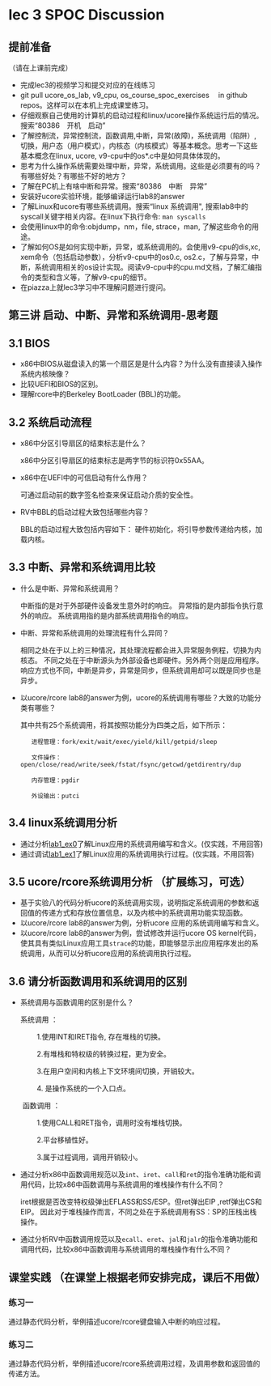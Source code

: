 # lec 3 SPOC Discussion

## **提前准备**
（请在上课前完成）


 - 完成lec3的视频学习和提交对应的在线练习
 - git pull ucore_os_lab, v9_cpu, os_course_spoc_exercises  　in github repos。这样可以在本机上完成课堂练习。
 - 仔细观察自己使用的计算机的启动过程和linux/ucore操作系统运行后的情况。搜索“80386　开机　启动”
 - 了解控制流，异常控制流，函数调用,中断，异常(故障)，系统调用（陷阱）,切换，用户态（用户模式），内核态（内核模式）等基本概念。思考一下这些基本概念在linux, ucore, v9-cpu中的os*.c中是如何具体体现的。
 - 思考为什么操作系统需要处理中断，异常，系统调用。这些是必须要有的吗？有哪些好处？有哪些不好的地方？
 - 了解在PC机上有啥中断和异常。搜索“80386　中断　异常”
 - 安装好ucore实验环境，能够编译运行lab8的answer
 - 了解Linux和ucore有哪些系统调用。搜索“linux 系统调用", 搜索lab8中的syscall关键字相关内容。在linux下执行命令: ```man syscalls```
 - 会使用linux中的命令:objdump，nm，file, strace，man, 了解这些命令的用途。
 - 了解如何OS是如何实现中断，异常，或系统调用的。会使用v9-cpu的dis,xc, xem命令（包括启动参数），分析v9-cpu中的os0.c, os2.c，了解与异常，中断，系统调用相关的os设计实现。阅读v9-cpu中的cpu.md文档，了解汇编指令的类型和含义等，了解v9-cpu的细节。
 - 在piazza上就lec3学习中不理解问题进行提问。

## 第三讲 启动、中断、异常和系统调用-思考题

## 3.1 BIOS
-  x86中BIOS从磁盘读入的第一个扇区是是什么内容？为什么没有直接读入操作系统内核映像？
- 比较UEFI和BIOS的区别。
- 理解rcore中的Berkeley BootLoader (BBL)的功能。

## 3.2 系统启动流程

- x86中分区引导扇区的结束标志是什么？

     x86中分区引导扇区的结束标志是两字节的标识符0x55AA。
     
- x86中在UEFI中的可信启动有什么作用？

     可通过启动前的数字签名检查来保证启动介质的安全性。
     
- RV中BBL的启动过程大致包括哪些内容？

     BBL的启动过程大致包括内容如下：
        硬件初始化，将引导参数传递给内核，加载内核。

## 3.3 中断、异常和系统调用比较
- 什么是中断、异常和系统调用？

     中断指的是对于外部硬件设备发生意外时的响应。
     异常指的是内部指令执行意外的响应。
     系统调用指的是内部系统调用指令的响应。
     
-  中断、异常和系统调用的处理流程有什么异同？

     相同之处在于以上的三种情况，其处理流程都会进入异常服务例程，切换为内核态。
     不同之处在于中断源头为外部设备也即硬件。另外两个则是应用程序。
     响应方式也不同，中断是异步，异常是同步，但系统调用却可以既是同步也是异步。
     
- 以ucore/rcore lab8的answer为例，ucore的系统调用有哪些？大致的功能分类有哪些？

     其中共有25个系统调用，将其按照功能分为四类之后，如下所示：
     
         进程管理：fork/exit/wait/exec/yield/kill/getpid/sleep
         
         文件操作：open/close/read/write/seek/fstat/fsync/getcwd/getdirentry/dup
         
         内存管理：pgdir
         
         外设输出：putci
         
## 3.4 linux系统调用分析
- 通过分析[lab1_ex0](https://github.com/chyyuu/ucore_lab/blob/master/related_info/lab1/lab1-ex0.md)了解Linux应用的系统调用编写和含义。(仅实践，不用回答)
- 通过调试[lab1_ex1](https://github.com/chyyuu/ucore_lab/blob/master/related_info/lab1/lab1-ex1.md)了解Linux应用的系统调用执行过程。(仅实践，不用回答)


## 3.5 ucore/rcore系统调用分析 （扩展练习，可选）
-  基于实验八的代码分析ucore的系统调用实现，说明指定系统调用的参数和返回值的传递方式和存放位置信息，以及内核中的系统调用功能实现函数。
- 以ucore/rcore lab8的answer为例，分析ucore 应用的系统调用编写和含义。
- 以ucore/rcore lab8的answer为例，尝试修改并运行ucore OS kernel代码，使其具有类似Linux应用工具`strace`的功能，即能够显示出应用程序发出的系统调用，从而可以分析ucore应用的系统调用执行过程。

 
## 3.6 请分析函数调用和系统调用的区别
- 系统调用与函数调用的区别是什么？

    系统调用 ：
    
　　　　1.使用INT和IRET指令, 存在堆栈的切换。
    
　　　　2.有堆栈和特权级的转换过程，更为安全。
    
　　　　3.在用户空间和内核上下文环境间切换，开销较大。
    
　　　　4. 是操作系统的一个入口点。
    
　　函数调用 ：
  
　　　　1.使用CALL和RET指令，调用时没有堆栈切换。
    
　　　　2.平台移植性好。
    
　　　　3.属于过程调用，调用开销较小。
    
    
- 通过分析x86中函数调用规范以及`int`、`iret`、`call`和`ret`的指令准确功能和调用代码，比较x86中函数调用与系统调用的堆栈操作有什么不同？

    iret根据是否改变特权级弹出EFLASS和SS/ESP。但ret弹出EIP ,retf弹出CS和EIP。
    因此对于堆栈操作而言，不同之处在于系统调用有SS：SP的压栈出栈操作。
    
- 通过分析RV中函数调用规范以及`ecall`、`eret`、`jal`和`jalr`的指令准确功能和调用代码，比较x86中函数调用与系统调用的堆栈操作有什么不同？

    
    

## 课堂实践 （在课堂上根据老师安排完成，课后不用做）
### 练习一
通过静态代码分析，举例描述ucore/rcore键盘输入中断的响应过程。

### 练习二
通过静态代码分析，举例描述ucore/rcore系统调用过程，及调用参数和返回值的传递方法。
